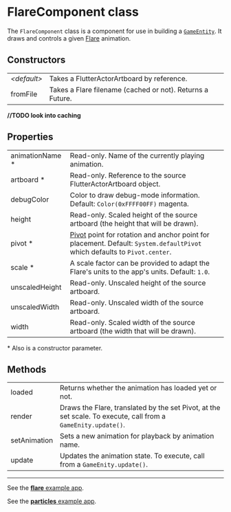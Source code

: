 # FlareComponent class

The `FlareComponent` class is a component for use in building a [`GameEntity`](/doc/game_entity.md).  It draws and controls a given [Flare](https://www.2dimensions.com/about-flare) animation.

## Constructors

| | |
| :-- | :-- |
| _\<default\>_ | Takes a FlutterActorArtboard by reference. |
| fromFile      | Takes a Flare filename (cached or not).  Returns a Future. |

**//TODO look into caching**

## Properties

| | |
| :-- | :-- |
| animationName * | Read-only.  Name of the currently playing animation. |
| artboard      * | Read-only.  Reference to the source FlutterActorArtboard object. |
| debugColor      | Color to draw debug-mode information.  Default: `Color(0xFFFF00FF)` magenta. |
| height          | Read-only.  Scaled height of the source artboard (the height that will be drawn). |
| pivot         * | [Pivot](/doc/pivot.md) point for rotation and anchor point for placement.  Default: `System.defaultPivot` which defaults to `Pivot.center`. |
| scale         * | A scale factor can be provided to adapt the Flare's units to the app's units.  Default: `1.0`. |
| unscaledHeight  | Read-only.  Unscaled height of the source artboard. |
| unscaledWidth   | Read-only.  Unscaled width of the source artboard. |
| width           | Read-only.  Scaled width of the source artboard (the width that will be drawn). |

\* Also is a constructor parameter.

## Methods

| | |
| :-- | :-- |
| loaded       | Returns whether the animation has loaded yet or not. |
| render       | Draws the Flare, translated by the set Pivot, at the set scale.  To execute, call from a `GameEnity.update()`. |
| setAnimation | Sets a new animation for playback by animation name. |
| update       | Updates the animation state.  To execute, call from a `GameEnity.update()`. |

----

See the [**flare** example app](/doc/examples/flare/lib/main.dart).

See the [**particles** example app](/doc/examples/particles/lib/main.dart).
